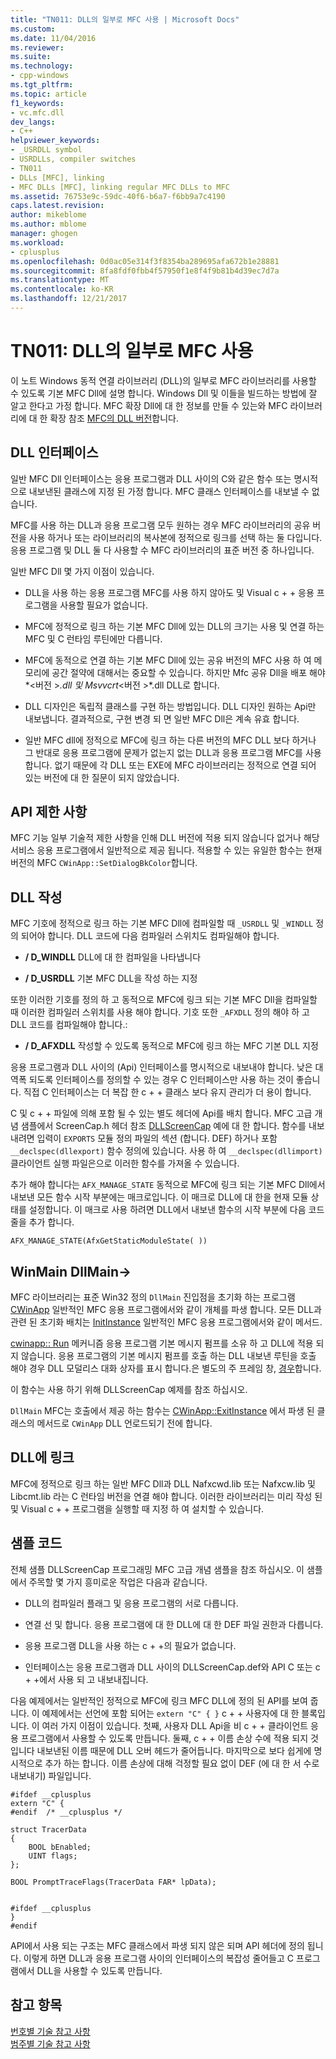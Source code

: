 ```yaml
---
title: "TN011: DLL의 일부로 MFC 사용 | Microsoft Docs"
ms.custom: 
ms.date: 11/04/2016
ms.reviewer: 
ms.suite: 
ms.technology:
- cpp-windows
ms.tgt_pltfrm: 
ms.topic: article
f1_keywords:
- vc.mfc.dll
dev_langs:
- C++
helpviewer_keywords:
- _USRDLL symbol
- USRDLLs, compiler switches
- TN011
- DLLs [MFC], linking
- MFC DLLs [MFC], linking regular MFC DLLs to MFC
ms.assetid: 76753e9c-59dc-40f6-b6a7-f6bb9a7c4190
caps.latest.revision: 
author: mikeblome
ms.author: mblome
manager: ghogen
ms.workload:
- cplusplus
ms.openlocfilehash: 0d0ac05e314f3f8354ba289695afa672b1e28881
ms.sourcegitcommit: 8fa8fdf0fbb4f57950f1e8f4f9b81b4d39ec7d7a
ms.translationtype: MT
ms.contentlocale: ko-KR
ms.lasthandoff: 12/21/2017
---
```

# <a name="tn011-using-mfc-as-part-of-a-dll"></a>TN011: DLL의 일부로 MFC 사용
이 노트 Windows 동적 연결 라이브러리 (DLL)의 일부로 MFC 라이브러리를 사용할 수 있도록 기본 MFC Dll에 설명 합니다. Windows Dll 및 이들을 빌드하는 방법에 잘 알고 한다고 가정 합니다. MFC 확장 Dll에 대 한 정보를 만들 수 있는와 MFC 라이브러리에 대 한 확장 참조 [MFC의 DLL 버전](../mfc/tn033-dll-version-of-mfc.md)합니다.  
  
## <a name="dll-interfaces"></a>DLL 인터페이스  
 일반 MFC Dll 인터페이스는 응용 프로그램과 DLL 사이의 C와 같은 함수 또는 명시적으로 내보낸된 클래스에 지정 된 가정 합니다. MFC 클래스 인터페이스를 내보낼 수 없습니다.  
  
 MFC를 사용 하는 DLL과 응용 프로그램 모두 원하는 경우 MFC 라이브러리의 공유 버전을 사용 하거나 또는 라이브러리의 복사본에 정적으로 링크를 선택 하는 둘 다입니다. 응용 프로그램 및 DLL 둘 다 사용할 수 MFC 라이브러리의 표준 버전 중 하나입니다.  
  
 일반 MFC Dll 몇 가지 이점이 있습니다.  
  
-   DLL을 사용 하는 응용 프로그램 MFC를 사용 하지 않아도 및 Visual c + + 응용 프로그램을 사용할 필요가 없습니다.  
  
-   MFC에 정적으로 링크 하는 기본 MFC Dll에 있는 DLL의 크기는 사용 및 연결 하는 MFC 및 C 런타임 루틴에만 다릅니다.  
  
-   MFC에 동적으로 연결 하는 기본 MFC Dll에 있는 공유 버전의 MFC 사용 하 여 메모리에 공간 절약에 대해서는 중요할 수 있습니다. 하지만 Mfc 공유 Dll을 배포 해야*\<버전 >*.dll 및 Msvvcrt*\<버전 >*.dll DLL로 합니다.  
  
-   DLL 디자인은 독립적 클래스를 구현 하는 방법입니다. DLL 디자인 원하는 Api만 내보냅니다. 결과적으로, 구현 변경 되 면 일반 MFC Dll은 계속 유효 합니다.  
  
-   일반 MFC dll에 정적으로 MFC에 링크 하는 다른 버전의 MFC DLL 보다 하거나 그 반대로 응용 프로그램에 문제가 없는지 없는 DLL과 응용 프로그램 MFC를 사용 합니다. 없기 때문에 각 DLL 또는 EXE에 MFC 라이브러리는 정적으로 연결 되어 있는 버전에 대 한 질문이 되지 않았습니다.  
  
## <a name="api-limitations"></a>API 제한 사항  
 MFC 기능 일부 기술적 제한 사항을 인해 DLL 버전에 적용 되지 않습니다 없거나 해당 서비스 응용 프로그램에서 일반적으로 제공 됩니다. 적용할 수 있는 유일한 함수는 현재 버전의 MFC `CWinApp::SetDialogBkColor`합니다.  
  
## <a name="building-your-dll"></a>DLL 작성  
 MFC 기호에 정적으로 링크 하는 기본 MFC Dll에 컴파일할 때 `_USRDLL` 및 `_WINDLL` 정의 되어야 합니다. DLL 코드에 다음 컴파일러 스위치도 컴파일해야 합니다.  
  
- **/ D_WINDLL** DLL에 대 한 컴파일을 나타냅니다  
  
- **/ D_USRDLL** 기본 MFC DLL을 작성 하는 지정  
  
 또한 이러한 기호를 정의 하 고 동적으로 MFC에 링크 되는 기본 MFC Dll을 컴파일할 때 이러한 컴파일러 스위치를 사용 해야 합니다. 기호 또한 `_AFXDLL` 정의 해야 하 고 DLL 코드를 컴파일해야 합니다.:  
  
- **/ D_AFXDLL** 작성할 수 있도록 동적으로 MFC에 링크 하는 MFC 기본 DLL 지정  
  
 응용 프로그램과 DLL 사이의 (Api) 인터페이스를 명시적으로 내보내야 합니다. 낮은 대역폭 되도록 인터페이스를 정의할 수 있는 경우 C 인터페이스만 사용 하는 것이 좋습니다. 직접 C 인터페이스는 더 복잡 한 c + + 클래스 보다 유지 관리가 더 용이 합니다.  
  
 C 및 c + + 파일에 의해 포함 될 수 있는 별도 헤더에 Api를 배치 합니다. MFC 고급 개념 샘플에서 ScreenCap.h 헤더 참조 [DLLScreenCap](../visual-cpp-samples.md) 예에 대 한 합니다. 함수를 내보내려면 입력이 `EXPORTS` 모듈 정의 파일의 섹션 (합니다. DEF) 하거나 포함 `__declspec(dllexport)` 함수 정의에 있습니다. 사용 하 여 `__declspec(dllimport)` 클라이언트 실행 파일은으로 이러한 함수를 가져올 수 있습니다.  
  
 추가 해야 합니다는 `AFX_MANAGE_STATE` 동적으로 MFC에 링크 되는 기본 MFC Dll에서 내보낸 모든 함수 시작 부분에는 매크로입니다. 이 매크로 DLL에 대 한을 현재 모듈 상태를 설정합니다. 이 매크로 사용 하려면 DLL에서 내보낸 함수의 시작 부분에 다음 코드 줄을 추가 합니다.  
  
 `AFX_MANAGE_STATE(AfxGetStaticModuleState( ))`  
  
## <a name="winmain---dllmain"></a>WinMain DllMain->  
 MFC 라이브러리는 표준 Win32 정의 `DllMain` 진입점을 초기화 하는 프로그램 [CWinApp](../mfc/reference/cwinapp-class.md) 일반적인 MFC 응용 프로그램에서와 같이 개체를 파생 합니다. 모든 DLL과 관련 된 초기화 배치는 [InitInstance](../mfc/reference/cwinapp-class.md#initinstance) 일반적인 MFC 응용 프로그램에서와 같이 메서드.  
  
 [cwinapp:: Run](../mfc/reference/cwinapp-class.md#run) 메커니즘 응용 프로그램 기본 메시지 펌프를 소유 하 고 DLL에 적용 되지 않습니다. 응용 프로그램의 기본 메시지 펌프를 호출 하는 DLL 내보낸 루틴을 호출 해야 경우 DLL 모덜리스 대화 상자를 표시 합니다.은 별도의 주 프레임 창, [경우](../mfc/reference/cwinapp-class.md#pretranslatemessage)합니다.  
  
 이 함수는 사용 하기 위해 DLLScreenCap 예제를 참조 하십시오.  
  
 `DllMain` MFC는 호출에서 제공 하는 함수는 [CWinApp::ExitInstance](../mfc/reference/cwinapp-class.md#exitinstance) 에서 파생 된 클래스의 메서드로 `CWinApp` DLL 언로드되기 전에 합니다.  
  
## <a name="linking-your-dll"></a>DLL에 링크  
 MFC에 정적으로 링크 하는 일반 MFC Dll과 DLL Nafxcwd.lib 또는 Nafxcw.lib 및 Libcmt.lib 라는 C 런타임 버전을 연결 해야 합니다. 이러한 라이브러리는 미리 작성 된 및 Visual c + + 프로그램을 실행할 때 지정 하 여 설치할 수 있습니다.  
  
## <a name="sample-code"></a>샘플 코드  
 전체 샘플 DLLScreenCap 프로그래밍 MFC 고급 개념 샘플을 참조 하십시오. 이 샘플에서 주목할 몇 가지 흥미로운 작업은 다음과 같습니다.  
  
-   DLL의 컴파일러 플래그 및 응용 프로그램의 서로 다릅니다.  
  
-   연결 선 및 합니다. 응용 프로그램에 대 한 DLL에 대 한 DEF 파일 권한과 다릅니다.  
  
-   응용 프로그램 DLL을 사용 하는 c + +의 필요가 없습니다.  
  
-   인터페이스는 응용 프로그램과 DLL 사이의 DLLScreenCap.def와 API C 또는 c + +에서 사용 되 고 내보내집니다.  
  
 다음 예제에서는 일반적인 정적으로 MFC에 링크 MFC DLL에 정의 된 API를 보여 줍니다. 이 예제에서는 선언에 포함 되어는 `extern "C" { }` c + + 사용자에 대 한 블록입니다. 이 여러 가지 이점이 있습니다. 첫째, 사용자 DLL Api을 비 c + + 클라이언트 응용 프로그램에서 사용할 수 있도록 만듭니다. 둘째, c + + 이름 손상 수에 적용 되지 것입니다 내보낸된 이름 때문에 DLL 오버 헤드가 줄어듭니다. 마지막으로 보다 쉽게에 명시적으로 추가 하는 합니다. 이름 손상에 대해 걱정할 필요 없이 DEF (에 대 한 서 수로 내보내기) 파일입니다.  
  
```  
#ifdef __cplusplus  
extern "C" {  
#endif  /* __cplusplus */  
 
struct TracerData  
{  
    BOOL bEnabled;  
    UINT flags;  
};  
 
BOOL PromptTraceFlags(TracerData FAR* lpData);

 
#ifdef __cplusplus  
}  
#endif  
```  
  
 API에서 사용 되는 구조는 MFC 클래스에서 파생 되지 않은 되며 API 헤더에 정의 됩니다. 이렇게 하면 DLL과 응용 프로그램 사이의 인터페이스의 복잡성 줄어들고 C 프로그램에서 DLL을 사용할 수 있도록 만듭니다.  
  
## <a name="see-also"></a>참고 항목  
 [번호별 기술 참고 사항](../mfc/technical-notes-by-number.md)   
 [범주별 기술 참고 사항](../mfc/technical-notes-by-category.md)

